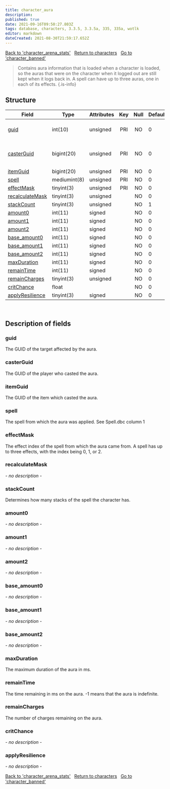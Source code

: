 ```yaml
---
title: character_aura
description: 
published: true
date: 2021-09-16T09:50:27.803Z
tags: database, characters, 3.3.5, 3.3.5a, 335, 335a, wotlk
editor: markdown
dateCreated: 2021-08-30T21:59:17.652Z
---
```


<a href="https://trinitycore.info/de/database/335/characters/character_arena_stats" class="mt-5 v-btn v-btn--depressed v-btn--flat v-btn--outlined theme--light v-size--default darkblue--text text--lighten-3"><span class="v-btn__content"><i aria-hidden="true" class="v-icon notranslate v-icon--left mdi mdi-arrow-left theme--light"></i><span>Back to 'character_arena_stats'</span></span></a>&nbsp;&nbsp;&nbsp;<a href="https://trinitycore.info/de/database/335/characters/home" class="mt-5 v-btn v-btn--depressed v-btn--flat v-btn--outlined theme--light v-size--default darkblue--text text--lighten-3"><span class="v-btn__content"><i aria-hidden="true" class="v-icon notranslate v-icon--left mdi mdi-home-outline theme--light"></i><span>Return to characters</span></span></a>&nbsp;&nbsp;&nbsp;<a href="https://trinitycore.info/de/database/335/characters/character_banned" class="mt-5 v-btn v-btn--depressed v-btn--flat v-btn--outlined theme--light v-size--default darkblue--text text--lighten-3"><span class="v-btn__content"><span>Go to 'character_banned'</span><i aria-hidden="true" class="v-icon notranslate v-icon--right mdi mdi-arrow-right theme--light"></i></span></a>

> Contains aura information that is loaded when a character is loaded, so the auras that were on the character when it logged out are still kept when it logs back in. A spell can have up to three auras, one in each of its effects.
{.is-info}


## Structure

| Field | Type | Attributes | Key | Null | Default | Extra | Comment |
| --- | --- | --- | :---: | :---: | --- | --- | --- |
| [guid](#guid) | int(10) | unsigned | PRI | NO | 0 |  | Global Unique Identifier |
| [casterGuid](#casterguid) | bigint(20) | unsigned | PRI | NO | 0 |  | Full Global Unique Identifier |
| [itemGuid](#itemguid) | bigint(20) | unsigned | PRI | NO | 0 |  |  |
| [spell](#spell) | mediumint(8) | unsigned | PRI | NO | 0 |  |  |
| [effectMask](#effectmask) | tinyint(3) | unsigned | PRI | NO | 0 |  |  |
| [recalculateMask](#recalculatemask) | tinyint(3) | unsigned |  | NO | 0 |  |  |
| [stackCount](#stackcount) | tinyint(3) | unsigned |  | NO | 1 |  |  |
| [amount0](#amount0) | int(11) | signed |  | NO | 0 |  |  |
| [amount1](#amount1) | int(11) | signed |  | NO | 0 |  |  |
| [amount2](#amount2) | int(11) | signed |  | NO | 0 |  |  |
| [base_amount0](#base_amount0) | int(11) | signed |  | NO | 0 |  |  |
| [base_amount1](#base_amount1) | int(11) | signed |  | NO | 0 |  |  |
| [base_amount2](#base_amount2) | int(11) | signed |  | NO | 0 |  |  |
| [maxDuration](#maxduration) | int(11) | signed |  | NO | 0 |  |  |
| [remainTime](#remaintime) | int(11) | signed |  | NO | 0 |  |  |
| [remainCharges](#remaincharges) | tinyint(3) | unsigned |  | NO | 0 |  |  |
| [critChance](#critchance) | float |  |  | NO | 0 |  |  |
| [applyResilience](#applyresilience) | tinyint(3) | signed |  | NO | 0 |  |  |
&nbsp;
## Description of fields

### guid
The GUID of the target affected by the aura.
&nbsp;

### casterGuid
The GUID of the player who casted the aura. 
&nbsp;

### itemGuid
The GUID of the item which casted the aura. 
&nbsp;

### spell
The spell from which the aura was applied. 
See Spell.dbc column 1
&nbsp;

### effectMask
The effect index of the spell from which the aura came from. A spell has up to three effects, with the index being 0, 1, or 2.
&nbsp;

### recalculateMask
*- no description -*
&nbsp;

### stackCount
Determines how many stacks of the spell the character has.
&nbsp;

### amount0
*- no description -*
&nbsp;

### amount1
*- no description -*
&nbsp;

### amount2
*- no description -*
&nbsp;

### base_amount0
*- no description -*
&nbsp;

### base_amount1
*- no description -*
&nbsp;

### base_amount2
*- no description -*
&nbsp;

### maxDuration
The maximum duration of the aura in ms.
&nbsp;

### remainTime
The time remaining in ms on the aura. -1 means that the aura is indefinite.
&nbsp;

### remainCharges
The number of charges remaining on the aura.
&nbsp;

### critChance
*- no description -*
&nbsp;

### applyResilience
*- no description -*
&nbsp;

<a href="https://trinitycore.info/de/database/335/characters/character_arena_stats" class="mt-5 v-btn v-btn--depressed v-btn--flat v-btn--outlined theme--light v-size--default darkblue--text text--lighten-3"><span class="v-btn__content"><i aria-hidden="true" class="v-icon notranslate v-icon--left mdi mdi-arrow-left theme--light"></i><span>Back to 'character_arena_stats'</span></span></a>&nbsp;&nbsp;&nbsp;<a href="https://trinitycore.info/de/database/335/characters/home" class="mt-5 v-btn v-btn--depressed v-btn--flat v-btn--outlined theme--light v-size--default darkblue--text text--lighten-3"><span class="v-btn__content"><i aria-hidden="true" class="v-icon notranslate v-icon--left mdi mdi-home-outline theme--light"></i><span>Return to characters</span></span></a>&nbsp;&nbsp;&nbsp;<a href="https://trinitycore.info/de/database/335/characters/character_banned" class="mt-5 v-btn v-btn--depressed v-btn--flat v-btn--outlined theme--light v-size--default darkblue--text text--lighten-3"><span class="v-btn__content"><span>Go to 'character_banned'</span><i aria-hidden="true" class="v-icon notranslate v-icon--right mdi mdi-arrow-right theme--light"></i></span></a>

